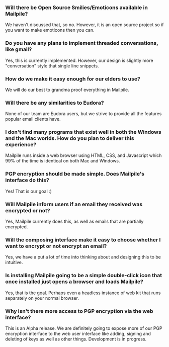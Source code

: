 ### Will there be Open Source Smilies/Emoticons available in Mailpile?

We haven't discussed that, so no. However, it is an open source project so if you want to make emoticons then you can.

### Do you have any plans to implement threaded conversations, like gmail? 

Yes, this is currently implemented. However, our design is slightly more "conversation" style that single line snippets.

### How do we make it easy enough for our elders to use?

We will do our best to grandma proof everything in Mailpile.

### Will there be any similarities to Eudora?

None of our team are Eudora users, but we strive to provide all the features popular email clients have.

### I don't find many programs that exist well in both the Windows and the Mac worlds. How do you plan to deliver this experience?

Mailpile runs inside a web browser using HTML, CSS, and Javascript which 99% of the time is identical on both Mac and Windows. 

### PGP encryption should be made simple. Does Mailpile's interface do this?

Yes! That is our goal :)

### Will Mailpile inform users if an email they received was encrypted or not?

Yes, Mailpile currently does this, as well as emails that are partially encrypted.

### Will the composing interface make it easy to choose whether I want to encrypt or not encrypt an email?

Yes, we have a put a lot of time into thinking about and designing this to be intuitive.

### Is installing Mailpile going to be a simple double-click icon that once installed just opens a browser and loads Mailpile?

Yes, that is the goal. Perhaps even a headless instance of web kit that runs separately on your normal browser.

### Why isn't there more access to PGP encryption via the web interface?

This is an Alpha release. We are definitely going to expose more of our PGP encryption interface to the web user interface like adding, signing and deleting of keys as well as other things. Development is in progress.